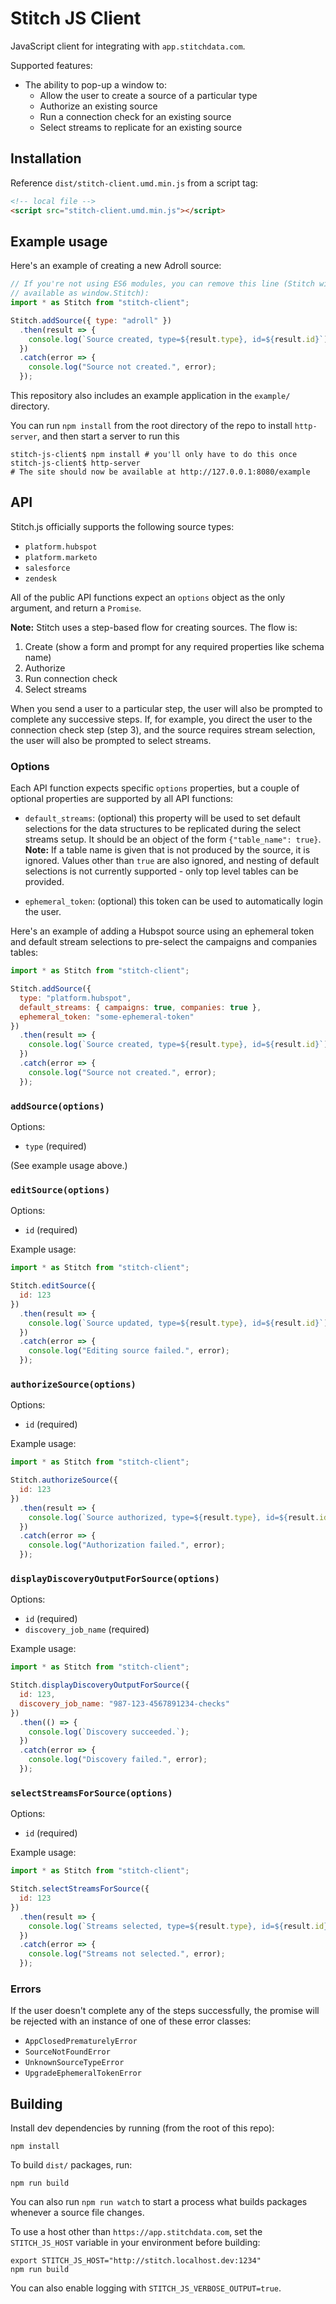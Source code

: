 # Stitch JS Client

JavaScript client for integrating with `app.stitchdata.com`.

Supported features:

* The ability to pop-up a window to:
  * Allow the user to create a source of a particular type
  * Authorize an existing source
  * Run a connection check for an existing source
  * Select streams to replicate for an existing source

## Installation

Reference `dist/stitch-client.umd.min.js` from a script tag:

```html
<!-- local file -->
<script src="stitch-client.umd.min.js"></script>
```

## Example usage

Here's an example of creating a new Adroll source:

```javascript
// If you're not using ES6 modules, you can remove this line (Stitch will be
// available as window.Stitch):
import * as Stitch from "stitch-client";

Stitch.addSource({ type: "adroll" })
  .then(result => {
    console.log(`Source created, type=${result.type}, id=${result.id}`);
  })
  .catch(error => {
    console.log("Source not created.", error);
  });
```

This repository also includes an example application in the `example/` directory.

You can run `npm install` from the root directory of the repo to install `http-server`, and then start a server to run this

```shell
stitch-js-client$ npm install # you'll only have to do this once
stitch-js-client$ http-server
# The site should now be available at http://127.0.0.1:8080/example
```

## API

Stitch.js officially supports the following source types:

* `platform.hubspot`
* `platform.marketo`
* `salesforce`
* `zendesk`

All of the public API functions expect an `options` object as the only argument, and return a `Promise`.

**Note:** Stitch uses a step-based flow for creating sources. The flow is:

1. Create (show a form and prompt for any required properties like schema name)
2. Authorize
3. Run connection check
4. Select streams

When you send a user to a particular step, the user will also be prompted to complete any successive steps. If, for example, you direct the user to the connection check step (step 3), and the source requires stream selection, the user will also be prompted to select streams.

### Options

Each API function expects specific `options` properties, but a couple of optional properties are supported by all API functions:

* `default_streams`: (optional) this property will be used to set default selections for the data structures to be replicated during the select streams setup. It should be an object of the form `{"table_name": true}`. **Note:** If a table name is given that is not produced by the source, it is ignored. Values other than `true` are also ignored, and nesting of default selections is not currently supported - only top level tables can be provided.

* `ephemeral_token`: (optional) this token can be used to automatically login the user.

Here's an example of adding a Hubspot source using an ephemeral token and default stream selections to pre-select the campaigns and companies tables:

```javascript
import * as Stitch from "stitch-client";

Stitch.addSource({
  type: "platform.hubspot",
  default_streams: { campaigns: true, companies: true },
  ephemeral_token: "some-ephemeral-token"
})
  .then(result => {
    console.log(`Source created, type=${result.type}, id=${result.id}`);
  })
  .catch(error => {
    console.log("Source not created.", error);
  });
```

### `addSource(options)`

Options:

* `type` (required)

(See example usage above.)

### `editSource(options)`

Options:

* `id` (required)

Example usage:

```javascript
import * as Stitch from "stitch-client";

Stitch.editSource({
  id: 123
})
  .then(result => {
    console.log(`Source updated, type=${result.type}, id=${result.id}`);
  })
  .catch(error => {
    console.log("Editing source failed.", error);
  });
```

### `authorizeSource(options)`

Options:

* `id` (required)

Example usage:

```javascript
import * as Stitch from "stitch-client";

Stitch.authorizeSource({
  id: 123
})
  .then(result => {
    console.log(`Source authorized, type=${result.type}, id=${result.id}`);
  })
  .catch(error => {
    console.log("Authorization failed.", error);
  });
```

### `displayDiscoveryOutputForSource(options)`

Options:

* `id` (required)
* `discovery_job_name` (required)

Example usage:

```javascript
import * as Stitch from "stitch-client";

Stitch.displayDiscoveryOutputForSource({
  id: 123,
  discovery_job_name: "987-123-4567891234-checks"
})
  .then(() => {
    console.log(`Discovery succeeded.`);
  })
  .catch(error => {
    console.log("Discovery failed.", error);
  });
```

### `selectStreamsForSource(options)`

Options:

* `id` (required)

Example usage:

```javascript
import * as Stitch from "stitch-client";

Stitch.selectStreamsForSource({
  id: 123
})
  .then(result => {
    console.log(`Streams selected, type=${result.type}, id=${result.id}`);
  })
  .catch(error => {
    console.log("Streams not selected.", error);
  });
```

### Errors

If the user doesn't complete any of the steps successfully, the promise will be rejected with an instance of one of these error classes:

* `AppClosedPrematurelyError`
* `SourceNotFoundError`
* `UnknownSourceTypeError`
* `UpgradeEphemeralTokenError`

## Building

Install dev dependencies by running (from the root of this repo):

```
npm install
```

To build `dist/` packages, run:

```
npm run build
```

You can also run `npm run watch` to start a process what builds packages whenever a source file changes.

To use a host other than `https://app.stitchdata.com`, set the `STITCH_JS_HOST` variable in your environment before building:

```
export STITCH_JS_HOST="http://stitch.localhost.dev:1234"
npm run build
```

You can also enable logging with `STITCH_JS_VERBOSE_OUTPUT=true`.
